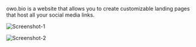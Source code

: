 owo.bio is a website that allows you to create customizable landing pages that host all your social media links.


![Screenshot-1](https://user-images.githubusercontent.com/37205777/195960905-e28cfd97-49c7-4fc6-83f3-cafeb80dce98.png)


![Screenshot-2](https://user-images.githubusercontent.com/37205777/195960907-6e20dbd6-94bb-4853-9142-ebe826112eee.png)
